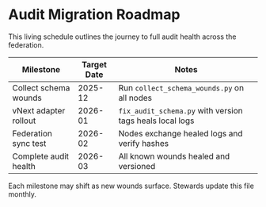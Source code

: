 # Audit Migration Roadmap

This living schedule outlines the journey to full audit health across the federation.

| Milestone | Target Date | Notes |
|-----------|-------------|-------|
| Collect schema wounds | 2025-12 | Run `collect_schema_wounds.py` on all nodes |
| vNext adapter rollout | 2026-01 | `fix_audit_schema.py` with version tags heals local logs |
| Federation sync test | 2026-02 | Nodes exchange healed logs and verify hashes |
| Complete audit health | 2026-03 | All known wounds healed and versioned |

Each milestone may shift as new wounds surface. Stewards update this file monthly.
